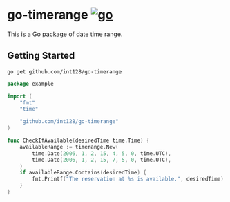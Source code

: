 # go-timerange [![go](https://github.com/int128/go-timerange/actions/workflows/go.yaml/badge.svg)](https://github.com/int128/go-timerange/actions/workflows/go.yaml)

This is a Go package of date time range.

## Getting Started

```shell
go get github.com/int128/go-timerange
```

```go
package example

import (
	"fmt"
	"time"

	"github.com/int128/go-timerange"
)

func CheckIfAvailable(desiredTime time.Time) {
	availableRange := timerange.New(
		time.Date(2006, 1, 2, 15, 4, 5, 0, time.UTC),
		time.Date(2006, 1, 2, 15, 7, 5, 0, time.UTC),
	)
	if availableRange.Contains(desiredTime) {
		fmt.Printf("The reservation at %s is available.", desiredTime)
	}
}
```
